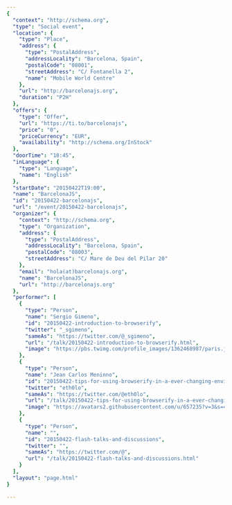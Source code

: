 ```yaml
---
{
  "context": "http://schema.org",
  "type": "Social event",
  "location": {
    "type": "Place",
    "address": {
      "type": "PostalAddress",
      "addressLocality": "Barcelona, Spain",
      "postalCode": "08001",
      "streetAddress": "C/ Fontanella 2",
      "name": "Mobile World Centre"
    },
    "url": "http://barcelonajs.org",
    "duration": "P2H"
  },
  "offers": {
    "type": "Offer",
    "url": "https://ti.to/barcelonajs",
    "price": "0",
    "priceCurrency": "EUR",
    "availability": "http://schema.org/InStock"
  },
  "doorTime": "18:45",
  "inLanguage": {
    "type": "Language",
    "name": "English"
  },
  "startDate": "20150422T19:00",
  "name": "BarcelonaJS",
  "id": "20150422-barcelonajs",
  "url": "/event/20150422-barcelonajs",
  "organizer": {
    "context": "http://schema.org",
    "type": "Organization",
    "address": {
      "type": "PostalAddress",
      "addressLocality": "Barcelona, Spain",
      "postalCode": "08003",
      "streetAddress": "C/ Mare de Deu del Pilar 20"
    },
    "email": "hola(at)barcelonajs.org",
    "name": "BarcelonaJS",
    "url": "http://barcelonajs.org"
  },
  "performer": [
    {
      "type": "Person",
      "name": "Sergio Gimeno",
      "id": "20150422-introduction-to-browserify",
      "twitter": "_sgimeno",
      "sameAs": "https://twitter.com/@_sgimeno",
      "url": "/talk/20150422-introduction-to-browserify.html",
      "image": "https://pbs.twimg.com/profile_images/1362468987/paris.jpg"
    },
    {
      "type": "Person",
      "name": "Jean Carlos Meninno",
      "id": "20150422-tips-for-using-browserify-in-a-ever-changing-enviroment",
      "twitter": "eth0lo",
      "sameAs": "https://twitter.com/@eth0lo",
      "url": "/talk/20150422-tips-for-using-browserify-in-a-ever-changing-enviroment.html",
      "image": "https://avatars2.githubusercontent.com/u/657235?v=3&s=460"
    },
    {
      "type": "Person",
      "name": "",
      "id": "20150422-flash-talks-and-discussions",
      "twitter": "",
      "sameAs": "https://twitter.com/@",
      "url": "/talk/20150422-flash-talks-and-discussions.html"
    }
  ],
  "layout": "page.html"
}

---
```


